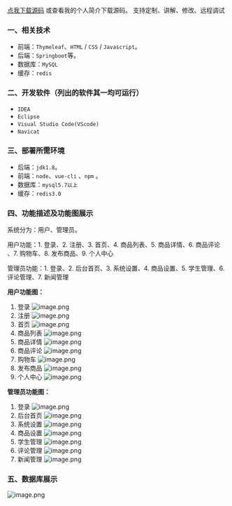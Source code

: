 [点我下载源码](https://www.oneprosol.com/detail/c1ea953c920c44c49b0caa5071aafbf9) 
或查看我的个人简介下载源码。
支持定制、讲解、修改、远程调试

### 一、相关技术

- 前端：`Thymeleaf`、`HTML` / `CSS` / `Javascript`。
- 后端：`Springboot`等。
- 数据库：`MySQL`
- 缓存：`redis`

### 二、开发软件（列出的软件其一均可运行）

- `IDEA`
- `Eclipse`
- `Visual Studio Code(VScode)`
- `Navicat`

### 三、部署所需环境

- 后端：`jdk1.8`。
- 前端：`node`、`vue-cli` 、`npm`  。
- 数据库：`mysql5.7以上`
- 缓存：`redis3.0`

### 四、功能描述及功能图展示

系统分为：用户、管理员。

用户功能：1. 登录、2. 注册、3. 首页、4. 商品列表、5. 商品详情、6. 商品评论 、7. 购物车、8. 发布商品、9. 个人中心

管理员功能：1. 登录、2. 后台首页、3. 系统设置、4. 商品设置、5. 学生管理、6. 评论管理、7. 新闻管理

**用户功能图：**

1. 登录
   ![image.png](https://pic.picprosol.com/user_upload/1ca4a16527164fbdbe5588f4023765f3/2024-12-09%2013:41:18_image.png)
2. 注册
   ![image.png](https://pic.picprosol.com/user_upload/1ca4a16527164fbdbe5588f4023765f3/2024-12-09%2013:41:26_image.png)
3. 首页
   ![image.png](https://pic.picprosol.com/user_upload/1ca4a16527164fbdbe5588f4023765f3/2024-12-09%2013:41:39_image.png)
4. 商品列表
   ![image.png](https://pic.picprosol.com/user_upload/1ca4a16527164fbdbe5588f4023765f3/2024-12-09%2013:41:52_image.png)
5. 商品详情
   ![image.png](https://pic.picprosol.com/user_upload/1ca4a16527164fbdbe5588f4023765f3/2024-12-09%2013:42:05_image.png)
6. 商品评论 
   ![image.png](https://pic.picprosol.com/user_upload/1ca4a16527164fbdbe5588f4023765f3/2024-12-09%2013:42:19_image.png)
7. 购物车
   ![image.png](https://pic.picprosol.com/user_upload/1ca4a16527164fbdbe5588f4023765f3/2024-12-09%2013:42:28_image.png)
8. 发布商品
   ![image.png](https://pic.picprosol.com/user_upload/1ca4a16527164fbdbe5588f4023765f3/2024-12-09%2013:42:37_image.png)
9. 个人中心
   ![image.png](https://pic.picprosol.com/user_upload/1ca4a16527164fbdbe5588f4023765f3/2024-12-09%2013:42:47_image.png)

**管理员功能图：**

1. 登录
   ![image.png](https://pic.picprosol.com/user_upload/1ca4a16527164fbdbe5588f4023765f3/2024-12-09%2013:43:03_image.png)
2. 后台首页
   ![image.png](https://pic.picprosol.com/user_upload/1ca4a16527164fbdbe5588f4023765f3/2024-12-09%2013:43:21_image.png)
3. 系统设置
   ![image.png](https://pic.picprosol.com/user_upload/1ca4a16527164fbdbe5588f4023765f3/2024-12-09%2013:43:28_image.png)
4. 商品设置
   ![image.png](https://pic.picprosol.com/user_upload/1ca4a16527164fbdbe5588f4023765f3/2024-12-09%2013:43:40_image.png)
5. 学生管理
   ![image.png](https://pic.picprosol.com/user_upload/1ca4a16527164fbdbe5588f4023765f3/2024-12-09%2013:43:56_image.png)
6. 评论管理
   ![image.png](https://pic.picprosol.com/user_upload/1ca4a16527164fbdbe5588f4023765f3/2024-12-09%2013:44:03_image.png)
7. 新闻管理
   ![image.png](https://pic.picprosol.com/user_upload/1ca4a16527164fbdbe5588f4023765f3/2024-12-09%2013:44:12_image.png)

### 五、数据库展示

![image.png](https://pic.picprosol.com/user_upload/1ca4a16527164fbdbe5588f4023765f3/2024-12-09%2013:44:47_image.png)




